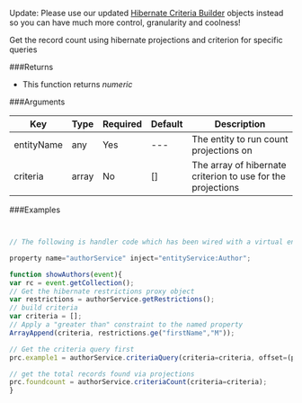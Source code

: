 

Update: Please use our updated [Hibernate Criteria Builder](http://wiki.coldbox.org/wiki/ORM:CriteriaBuilder.cfm) objects instead so you can have much more control, granularity and coolness! 

Get the record count using hibernate projections and criterion for specific queries

###Returns

* This function returns *numeric*


###Arguments

| Key | Type | Required | Default| Description |
| --- | --- | --- | --- | --- |
| entityName | any | Yes | --- | The entity to run count projections on  |
| criteria  | array  | No | [] | The array of hibernate criterion to use for the projections |

###Examples

```javascript


// The following is handler code which has been wired with a virtual entity service

property name="authorService" inject="entityService:Author";

function showAuthors(event){
var rc = event.getCollection();
// Get the hibernate restrictions proxy object
var restrictions = authorService.getRestrictions();
// build criteria
var criteria = [];
// Apply a "greater than" constraint to the named property
ArrayAppend(criteria, restrictions.ge("firstName","M"));

// Get the criteria query first		
prc.example1 = authorService.criteriaQuery(criteria=criteria, offset=(prc.boundaries.STARTROW-1), max=getSetting("PagingMaxRows"), sortOrder="firstName ASC");

// get the total records found via projections
prc.foundcount = authorService.criteriaCount(criteria=criteria);
}
```

